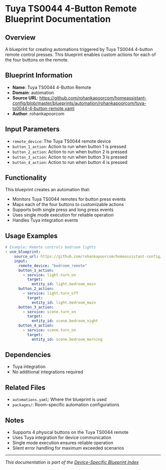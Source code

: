 # Tuya TS0044 4-Button Remote Blueprint Documentation

## Overview
A blueprint for creating automations triggered by Tuya TS0044 4-button remote control presses. This blueprint enables custom actions for each of the four buttons on the remote.

## Blueprint Information
- **Name**: Tuya TS0044 4-Button Remote
- **Domain**: automation
- **Source URL**: https://github.com/rohankapoorcom/homeassistant-config/blob/master/blueprints/automation/rohankapoorcom/tuya-ts0044-4-button-remote.yaml
- **Author**: rohankapoorcom

## Input Parameters
- `remote_device`: The Tuya TS0044 remote device
- `button_1_action`: Action to run when button 1 is pressed
- `button_2_action`: Action to run when button 2 is pressed
- `button_3_action`: Action to run when button 3 is pressed
- `button_4_action`: Action to run when button 4 is pressed

## Functionality
This blueprint creates an automation that:
- Monitors Tuya TS0044 remotes for button press events
- Maps each of the four buttons to customizable actions
- Supports both single press and long press events
- Uses single mode execution for reliable operation
- Handles Tuya integration events

## Usage Examples
```yaml
# Example: Remote controls bedroom lights
- use_blueprint:
    source_url: https://github.com/rohankapoorcom/homeassistant-config/blob/master/blueprints/automation/rohankapoorcom/tuya-ts0044-4-button-remote.yaml
    input:
      remote_device: "bedroom_remote"
      button_1_action:
        - service: light.turn_on
          target:
            entity_id: light.bedroom_main
      button_2_action:
        - service: light.turn_off
          target:
            entity_id: light.bedroom_main
      button_3_action:
        - service: scene.turn_on
          target:
            entity_id: scene.bedroom_night
      button_4_action:
        - service: scene.turn_on
          target:
            entity_id: scene.bedroom_morning
```

## Dependencies
- Tuya integration
- No additional integrations required

## Related Files
- `automations.yaml`: Where the blueprint is used
- `packages/`: Room-specific automation configurations

## Notes
- Supports 4 physical buttons on the Tuya TS0044 remote
- Uses Tuya integration for device communication
- Single mode execution ensures reliable operation
- Silent error handling for maximum exceeded scenarios

---
*This documentation is part of the [Device-Specific Blueprint Index](README.md)*
